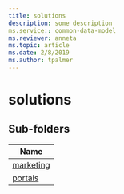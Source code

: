 ```yaml
---
title: solutions
description: some description
ms.service:: common-data-model
ms.reviewer: anneta
ms.topic: article
ms.date: 2/8/2019
ms.author: tpalmer
---
```


# solutions

## Sub-folders

|Name|
|---|
|[marketing](marketing/overview.md)|
|[portals](portals/overview.md)|



